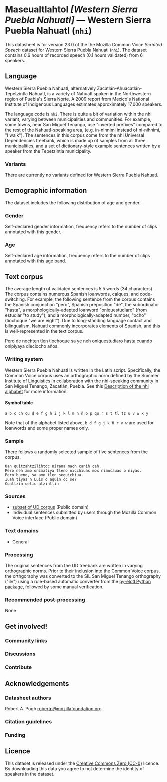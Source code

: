 # Maseualtlahtol *[Western Sierra Puebla Nahuatl]* &mdash; Western Sierra Puebla Nahuatl (`nhi`)

This datasheet is for version 23.0 of the the Mozilla Common Voice *Scripted Speech* dataset 
for Western Sierra Puebla Nahuatl (`nhi`). The dataset contains 0.6 hours of recorded
speech (0.1 hours validated) from 6 speakers.

## Language

<!-- {{LANGUAGE_DESCRIPTION}} -->
<!-- Provide a brief (1-2 paragraph) description of your language -->
Western Sierra Puebla Nahuatl, alternatively Zacatlán-Ahuacatlán-Tepetzintla Nahuatl, is a 
variety of Nahuatl spoken in the Northwestern region of Puebla's Sierra Norte. A 2009 report
from Mexico's National Institute of Indigenous Languages estimates approximately 17,000 speakers.

The language code is `nhi`. There is quite a bit of variation within the nhi variant, varying between
municipalities and communities. For example, some towns, near San Miguel Tenango, use "inverted prefixes" compared
to the rest of the Nahuatl-speaking area, (e.g. in-nihnimi instead of ni-nihnimi, "I walk").
The sentences in this corpus come from the nhi Universal Dependencies treebank, which is made up of samples 
from all three municipalities, and a set of dictionary-style example sentences written by a speaker from the 
Tepetzintla municipality.

### Variants 

<!-- {{VARIANT_DESCRIPTION}} -->
<!-- @ OPTIONAL @ -->
<!-- Describe the variants (MCV variants) of your language -->
There are currently no variants defined for Western Sierra Puebla Nahuatl.

## Demographic information
<!-- You can get a lot of the information in this section from https://analyzer.cv-toolbox.web.tr/browse -->
The dataset includes the following distribution of age and gender.

### Gender

Self-declared gender information, frequency refers to the number of clips annotated with this gender.

<!-- {{GENDER_TABLE}} -->
<!-- @ AUTOMATICALLY GENERATED @ -->
<!-- 
| Gender | Frequency |
|--------|-----------|
| male, masculine | ? |
| undeclared | ? |
| female, feminine | ? |
-->
### Age

Self-declared age information, frequency refers to the number of clips annotated with this age band.

<!-- {{AGE_TABLE}} -->
<!-- @ AUTOMATICALLY GENERATED @ -->
<!-- 
| Age band | Frequency |
|----------|-----------|
| teens | ? |
| twenties | ? |
| thirties | ? |
| fourties | ? |
| fifties | ? |
   ...if other age ranges are present in your data, add rows...
-->

## Text corpus

<!-- {{TEXT_CORPUS_DESCRIPTION}} -->
<!-- @ OPTIONAL @ -->
<!-- An overview of the text corpus, with information such as average length (in characters and words) of validated sentences. -->

The average length of validated sentences is 5.5 words (34 characters). The corpus contains numerous Spanish loanwords, calques, and code-switching. For example, the following sentence from the corpus contains the Spanish conjunction "pero", Spanish preposition "de", the subordinator "hasta", a morphologically-adapted loanword "oniquestudiaro" (from estudiar "to study"), and a morphologically-adapted number, "ocho" (tiochoque "we are eight"). Due to long-standing language contact and bilingualism, Nahuatl commonly incorporates elements of Spanish, and this is well-represented in the text corpus.

Pero de nochten tlen tiochoque sa ye neh oniquestudiaro hasta cuando onipiyaya dieciocho años.

### Writing system

<!-- {{WRITING_SYSTEM_DESCRIPTION}} -->
<!-- @ OPTIONAL @ -->
<!-- A description of the writing system (or writing systems) used in the text corpus -->

Western Sierra Puebla Nahuatl is written in the Latin script. Specifically, the Common Voice corpus uses an orthographic 
norm defined by the Summer Institute of Linguistics in collaboration with the nhi-speaking community in San Miguel Tenango, 
Zacatlán, Puebla. See this [Description of the nhi alphabet](https://www.sil.org/system/files/reapdata/53/94/82/53948241349464823321651210693778285566/nhi_17154_El_alfabeto_del_nahuatl_de_los_municipios_07_002.pdf) for more information.

#### Symbol table

<!-- {{ALPHABET_TABLE}} -->
<!-- @ OPTIONAL @ -->
<!-- If the writing system is alphabetic, you can include the valid alphabet here -->

`a b c ch cu d e f g h i j k l m n ñ o p qu r s t tl tz u v w x y`

Note that of the alphabet listed above, `b d f g j k ñ r v w` are used for loanwords and some proper names only.

### Sample

There follows a randomly selected sample of five sentences from the corpus.

<!-- {{SENTENCES_SAMPLE}} -->
```
Uan quitzahtzilihtoc nirana mach canih cah.
Pero neh amo onimatiya tleno nicchiuas mox nimocauas o niyas.
Pero bueno, sa amo tlen sequichiua.
Iuah tiyas n Luis o aquin oc se?
Cualtzin uelic atzintlin
```

### Sources

<!-- {{SOURCES_LIST}} -->
<!-- @ OPTIONAL @ -->
<!-- A list of sentence sources, can be curated to the top-N -->

* [subset of UD corpus](https://github.com/UniversalDependencies/UD_Western_Sierra_Puebla_Nahuatl-ITML) (Public domain)
* Individual sentences submitted by users through the Mozilla Common Voice interface (Public domain)

### Text domains

<!-- {{TEXT_DOMAIN_DESCRIPTION}} -->
<!-- @ OPTIONAL @ -->
<!-- What text domains are represented in the corpus? -->
* General

### Processing

<!-- {{PROCESSING_DESCRIPTION}} -->
<!-- @ OPTIONAL @ -->
<!-- How has the text data been processed -->

The original sentences from the UD treebank are written in varying orthographic norms. Prior to their inclusion into the Common Voice corpus,
the orthgoraphy was converted to the SIL San Miguel Tenango orthography ("ilv") using a rule-based automatic converter from the [py-elotl Python package](https://aclanthology.org/2025.americasnlp-1.5/), followed by some manual verification.

### Recommended post-processing

<!-- {{RECOMMENDED_POSTPROCESSING_DESCRIPTION}} -->
<!-- @ OPTIONAL @ -->
<!-- What should people do before they use the data, for example Unicode normalisation -->
None

## Get involved!

### Community links

<!-- {{COMMUNITY_LINKS_LIST}} -->
<!-- @ OPTIONAL @ -->
<!-- Links to community chats / fora -->

### Discussions

<!-- {{DISCUSSION_LINKS_LIST}} -->
<!-- @ OPTIONAL @ -->
<!-- Any links to discussions, for example on Discourse or other fora or blogs can be included here -->

### Contribute

<!-- {{CONTRIBUTE_LINKS_LIST}} -->
<!-- Here you can include links for how to contribute to the dataset -->

## Acknowledgements

### Datasheet authors

<!-- {{DATASHEET_AUTHORS_LIST}} -->
<!-- A list in the format of: Your Name <email@email.com> -->
Robert A. Pugh robertp@mozillafoundation.org

### Citation guidelines

<!-- {{CITATION_DESCRIPTION}} -->
<!-- @ OPTIONAL @ -->
<!-- If you published a paper and would like people to cite it, you can include the BiBTeX here -->

### Funding

<!-- {{FUNDING_DESCRIPTION}} -->
<!-- @ OPTIONAL @ -->
<!-- If you received any funding, you can include the acknowledgement here -->

## Licence

This dataset is released under the [Creative Commons Zero (CC-0)](https://creativecommons.org/public-domain/cc0/) licence. By downloading this data
you agree to not determine the identity of speakers in the dataset.

